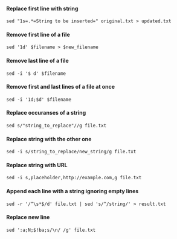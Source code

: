 #### Replace first line with string
```
sed "1s=.*=String to be inserted=" original.txt > updated.txt
```

#### Remove first line of a file
```
sed '1d' $filename > $new_filename
```

#### Remove last line of a file
```
sed -i '$ d' $filename
```

#### Remove first and last lines of a file at once
```
sed -i '1d;$d' $filename
```

#### Replace occuranses of a string
```
sed s/"string_to_replace"//g file.txt
```

#### Replace string with the other one
```
sed -i s/string_to_replace/new_string/g file.txt
```

#### Replace string with URL
```
sed -i s,placeholder,http://example.com,g file.txt
```

#### Append each line with a string ignoring empty lines
```
sed -r '/^\s*$/d' file.txt | sed 's/^/string/' > result.txt
```

#### Replace new line
```
sed ':a;N;$!ba;s/\n/ /g' file.txt
```
